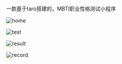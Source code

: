 一款基于taro搭建的，MBTI职业性格测试小程序

![home](./example/home.jpeg)

![test](./example/test.jpeg)

![result](./example/result.jpeg)

![record](./example/record.jpeg)

